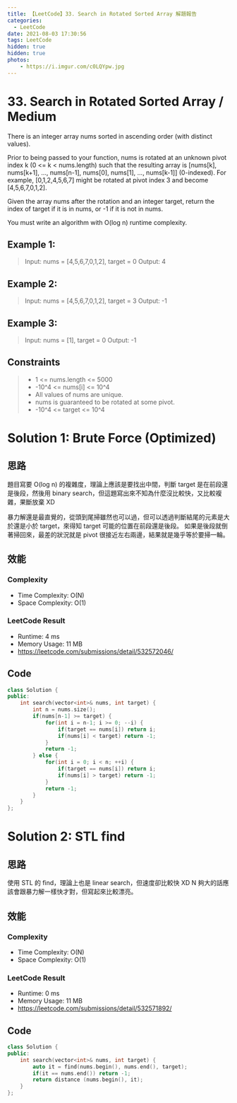 ```yaml
---
title: 【LeetCode】33. Search in Rotated Sorted Array 解題報告
categories:
  - LeetCode
date: 2021-08-03 17:30:56
tags: LeetCode
hidden: true
hidden: true
photos:
    - https://i.imgur.com/c0LQYpw.jpg
---
```

 
# 33. Search in Rotated Sorted Array / Medium

There is an integer array nums sorted in ascending order (with distinct values).

Prior to being passed to your function, nums is rotated at an unknown pivot index k (0 <= k < nums.length) such that the resulting array is [nums[k], nums[k+1], ..., nums[n-1], nums[0], nums[1], ..., nums[k-1]] (0-indexed). For example, [0,1,2,4,5,6,7] might be rotated at pivot index 3 and become [4,5,6,7,0,1,2].

Given the array nums after the rotation and an integer target, return the index of target if it is in nums, or -1 if it is not in nums.

You must write an algorithm with O(log n) runtime complexity.

<!-- more --> 
## Example 1:
> Input: nums = [4,5,6,7,0,1,2], target = 0
> Output: 4

## Example 2:
> Input: nums = [4,5,6,7,0,1,2], target = 3
> Output: -1

## Example 3:
> Input: nums = [1], target = 0
> Output: -1

## Constraints
> - 1 <= nums.length <= 5000
> - -10^4 <= nums[i] <= 10^4
> - All values of nums are unique.
> - nums is guaranteed to be rotated at some pivot.
> - -10^4 <= target <= 10^4

# Solution 1: Brute Force (Optimized)
## 思路
題目寫要 O(log n) 的複雜度，理論上應該是要找出中間，判斷 target 是在前段還是後段，然後用 binary search，但這題寫出來不知為什麼沒比較快，又比較複雜，果斷放棄 XD

暴力解還是最直覺的，從頭到尾掃雖然也可以過，但可以透過判斷結尾的元素是大於還是小於 target，來得知 target 可能的位置在前段還是後段。
如果是後段就倒著掃回來，最差的狀況就是 pivot 很接近左右兩邊，結果就是幾乎等於要掃一輪。 

## 效能

### Complexity 
- Time Complexity: O(N)
- Space Complexity: O(1)

### LeetCode Result

- Runtime: 4 ms
- Memory Usage: 11 MB 
- https://leetcode.com/submissions/detail/532572046/

## Code
```cpp
class Solution {
public:
    int search(vector<int>& nums, int target) {
        int n = nums.size();
        if(nums[n-1] >= target) {
            for(int i = n-1; i >= 0; --i) {
                if(target == nums[i]) return i;
                if(nums[i] < target) return -1;
            }
            return -1;
        } else {
            for(int i = 0; i < n; ++i) {
                if(target == nums[i]) return i;
                if(nums[i] > target) return -1;
            }
            return -1;
        }
    }
};
```

# Solution 2: STL find
## 思路
使用 STL 的 find，理論上也是 linear search，但速度卻比較快 XD
N 夠大的話應該會跟暴力解一樣快才對，但寫起來比較漂亮。

## 效能

### Complexity 
- Time Complexity: O(N)
- Space Complexity: O(1)

### LeetCode Result

- Runtime: 0 ms
- Memory Usage: 11 MB 
- https://leetcode.com/submissions/detail/532571892/

## Code
```cpp
class Solution {
public:
    int search(vector<int>& nums, int target) {
        auto it = find(nums.begin(), nums.end(), target);
        if(it == nums.end()) return -1;
        return distance (nums.begin(), it);
    }
};
```

